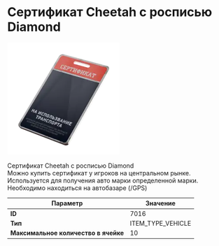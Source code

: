 # Сертификат Cheetah c росписью Diamond

![Item Image](../img/7016.webp?raw=true)

Сертификат Cheetah c росписью Diamond<br>Можно купить сертификат у игроков на центральном рынке.<br>Используется для получения авто марки определенной марки.<br>Необходимо находиться на автобазаре (/GPS)


| Параметр | Значение |
|----------|----------|
| **ID** | 7016 |
| **Тип** | ITEM_TYPE_VEHICLE |
| **Максимальное количество в ячейке** | 10 |

